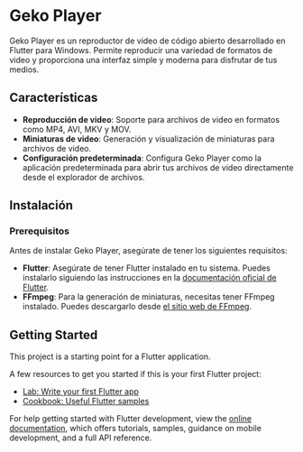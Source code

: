 # Geko Player

Geko Player es un reproductor de video de código abierto desarrollado en Flutter para Windows. Permite reproducir una variedad de formatos de video y proporciona una interfaz simple y moderna para disfrutar de tus medios.

## Características

- **Reproducción de video**: Soporte para archivos de video en formatos como MP4, AVI, MKV y MOV.
- **Miniaturas de video**: Generación y visualización de miniaturas para archivos de video.
- **Configuración predeterminada**: Configura Geko Player como la aplicación predeterminada para abrir tus archivos de video directamente desde el explorador de archivos.

## Instalación

### Prerequisitos

Antes de instalar Geko Player, asegúrate de tener los siguientes requisitos:

- **Flutter**: Asegúrate de tener Flutter instalado en tu sistema. Puedes instalarlo siguiendo las instrucciones en la [documentación oficial de Flutter](https://flutter.dev/docs/get-started/install).
- **FFmpeg**: Para la generación de miniaturas, necesitas tener FFmpeg instalado. Puedes descargarlo desde [el sitio web de FFmpeg](https://ffmpeg.org/download.html).

## Getting Started

This project is a starting point for a Flutter application.

A few resources to get you started if this is your first Flutter project:

- [Lab: Write your first Flutter app](https://docs.flutter.dev/get-started/codelab)
- [Cookbook: Useful Flutter samples](https://docs.flutter.dev/cookbook)

For help getting started with Flutter development, view the
[online documentation](https://docs.flutter.dev/), which offers tutorials,
samples, guidance on mobile development, and a full API reference.
